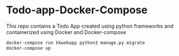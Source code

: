 # Todo-app-Docker-Compose
This repo contains a Todo App created using python frameworks and containerized using Docker and Docker-compose


```bash
docker-compose run kkwebapp python3 manage.py migrate
docker-compose up
```
